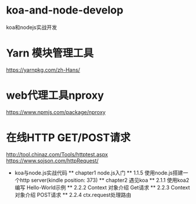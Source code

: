 # koa-and-node-develop
koa和nodejs实战开发

# Yarn 模块管理工具
https://yarnpkg.com/zh-Hans/

# web代理工具nproxy
https://www.npmjs.com/package/nproxy

# 在线HTTP GET/POST请求
http://tool.chinaz.com/Tools/httptest.aspx
https://www.sojson.com/httpRequest/

* koa与node.js实战代码
    ** chapter1 node.js入门
        ** 1.1.5 使用node.js搭建一个http server(kindle position: 373)
    ** chapter2 遇见koa
        ** 2.1.1 使用koa2编写 Hello-World示例
        ** 2.2.2 Context 对象介绍 Get请求
        ** 2.2.3 Context 对象介绍 POST请求
        ** 2.2.4 ctx.request处理路由
